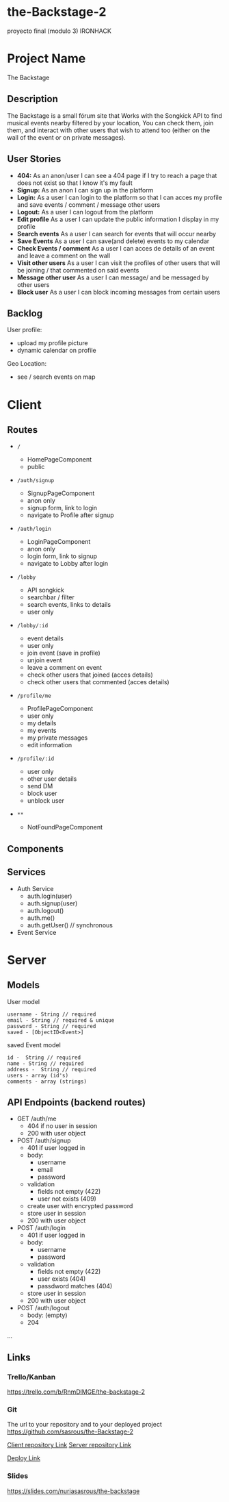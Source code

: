 # the-Backstage-2
proyecto final (modulo 3) IRONHACK 

# Project Name

The Backstage

## Description

The Backstage is a small fórum site that Works with the Songkick API to find musical events nearby filtered by your location, You can check them, join them, and interact with other users that wish to attend too (either on the wall of the event or on private messages).

## User Stories

-  **404:** As an anon/user I can see a 404 page if I try to reach a page that does not exist so that I know it's my fault
-  **Signup:** As an anon I can sign up in the platform 
-  **Login:** As a user I can login to the platform so that I can acces my profile and save events / comment / message other users
-  **Logout:** As a user I can logout from the platform 
-  **Edit profile** As a user I can update the public information I display in my profile
-  **Search events** As a user I can search for events that will occur nearby
-  **Save Events** As a user I can save(and delete) events to my calendar
-  **Check Events / comment** As a user I can acces de details of an event and leave a comment on the wall
-  **Visit other users** As a user I can visit the profiles of other users that will be joining / that commented on said events
-  **Message other user** As a user I can message/ and be messaged by other users 
- **Block user** As a user I can block incoming messages from certain users


## Backlog

User profile:

- upload my profile picture
- dynamic calendar on profile 

Geo Location:
- see / search events on map


# Client

## Routes

- `/`
  - HomePageComponent
  - public

- `/auth/signup`
  - SignupPageComponent
  - anon only
  - signup form, link to login
  - navigate to Profile after signup
- `/auth/login`
  - LoginPageComponent
  - anon only
  - login form, link to signup
  - navigate to Lobby after login
- `/lobby` 
  - API songkick 
  - searchbar / filter
  - search events, links to details
  - user only
  
- `/lobby/:id` 
  - event details
  - user only
  - join event (save in profile)
  - unjoin event
  - leave a comment on event
  - check other users that joined  (acces details)
  - check other users that commented (acces details) 

- `/profile/me` 
  - ProfilePageComponent
  - user only
  - my details
  - my events
  - my private messages 
  - edit information
- `/profile/:id`
  - user only
  - other user details 
  - send DM
  - block user
  - unblock user

- `**`
  - NotFoundPageComponent


## Components



## Services

- Auth Service
  - auth.login(user)
  - auth.signup(user)
  - auth.logout()
  - auth.me()
  - auth.getUser() // synchronous
- Event Service


# Server

## Models

User model

```
username - String // required
email - String // required & unique
password - String // required
saved - [ObjectID<Event>]
```

saved Event model

```
id -  String // required
name - String // required
address -  String // required
users - array (id's) 
comments - array (strings) 
```

## API Endpoints (backend routes)

- GET /auth/me
  - 404 if no user in session
  - 200 with user object
- POST /auth/signup
  - 401 if user logged in
  - body:
    - username
    - email
    - password
  - validation
    - fields not empty (422)
    - user not exists (409)
  - create user with encrypted password
  - store user in session
  - 200 with user object
- POST /auth/login
  - 401 if user logged in
  - body:
    - username
    - password
  - validation
    - fields not empty (422)
    - user exists (404)
    - passdword matches (404)
  - store user in session
  - 200 with user object
- POST /auth/logout
  - body: (empty)
  - 204
  
...
  

## Links

### Trello/Kanban

https://trello.com/b/RnmDlMGE/the-backstage-2

### Git

The url to your repository and to your deployed project
https://github.com/sasrous/the-Backstage-2


[Client repository Link](http://github.com)
[Server repository Link](http://github.com)

[Deploy Link](http://heroku.com)

### Slides



https://slides.com/nuriasasrous/the-backstage



